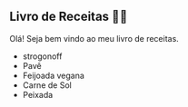 ## Livro de Receitas :man_cook:

Olá! Seja bem vindo ao meu livro de receitas.



- strogonoff 
- Pavê
- Feijoada vegana
- Carne de Sol
- Peixada
